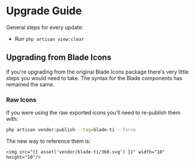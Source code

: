 # Upgrade Guide

General steps for every update:

- Run `php artisan view:clear`

## Upgrading from Blade Icons

If you're upgrading from the original Blade Icons package there's very little steps you would need to take. The syntax for the Blade components has remained the same.

### Raw Icons

If you were using the raw exported icons you'll need to re-publish them with:

```bash
php artisan vendor:publish --tag=blade-ti --force
```

The new way to reference them is:

```blade
<img src="{{ asset('vendor/blade-ti/360.svg') }}" width="10" height="10"/>
```
